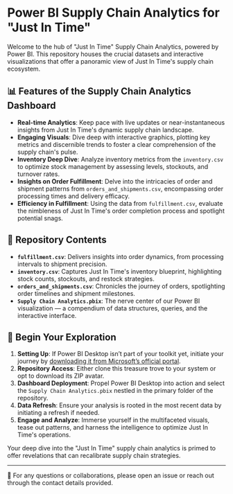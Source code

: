 # Power BI Supply Chain Analytics for "Just In Time"

Welcome to the hub of "Just In Time" Supply Chain Analytics, powered by Power BI. This repository houses the crucial datasets and interactive visualizations that offer a panoramic view of Just In Time's supply chain ecosystem.

## 📊 Features of the Supply Chain Analytics Dashboard

- **Real-time Analytics**: Keep pace with live updates or near-instantaneous insights from Just In Time's dynamic supply chain landscape.
- **Engaging Visuals**: Dive deep with interactive graphics, plotting key metrics and discernible trends to foster a clear comprehension of the supply chain's pulse.
- **Inventory Deep Dive**: Analyze inventory metrics from the `inventory.csv` to optimize stock management by assessing levels, stockouts, and turnover rates.
- **Insights on Order Fulfillment**: Delve into the intricacies of order and shipment patterns from `orders_and_shipments.csv`, encompassing order processing times and delivery efficacy.
- **Efficiency in Fulfillment**: Using the data from `fulfillment.csv`, evaluate the nimbleness of Just In Time's order completion process and spotlight potential snags.

## 📁 Repository Contents

- **`fulfillment.csv`**: Delivers insights into order dynamics, from processing intervals to shipment precision.
- **`inventory.csv`**: Captures Just In Time's inventory blueprint, highlighting stock counts, stockouts, and restock strategies.
- **`orders_and_shipments.csv`**: Chronicles the journey of orders, spotlighting order timelines and shipment milestones.
- **`Supply Chain Analytics.pbix`**: The nerve center of our Power BI visualization — a compendium of data structures, queries, and the interactive interface.

## 🚀 Begin Your Exploration

1. **Setting Up**: If Power BI Desktop isn’t part of your toolkit yet, initiate your journey by [downloading it from Microsoft’s official portal](https://powerbi.microsoft.com/en-us/desktop/).
2. **Repository Access**: Either clone this treasure trove to your system or opt to download its ZIP avatar.
3. **Dashboard Deployment**: Propel Power BI Desktop into action and select the `Supply Chain Analytics.pbix` nestled in the primary folder of the repository.
4. **Data Refresh**: Ensure your analysis is rooted in the most recent data by initiating a refresh if needed.
5. **Engage and Analyze**: Immerse yourself in the multifaceted visuals, tease out patterns, and harness the intelligence to optimize Just In Time's operations.

Your deep dive into the "Just In Time" supply chain analytics is primed to offer revelations that can recalibrate supply chain strategies.

---

📩 For any questions or collaborations, please open an issue or reach out through the contact details provided.
